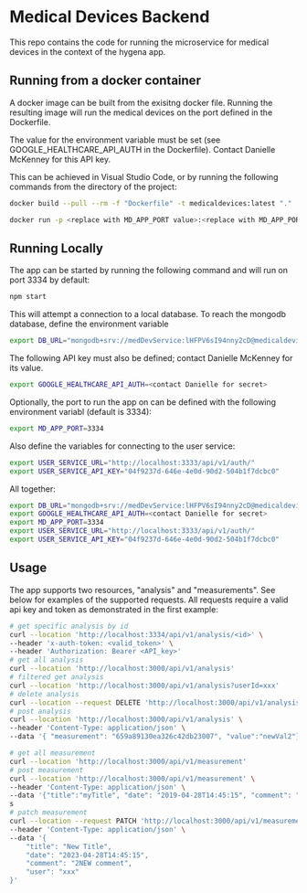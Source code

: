# Medical Devices Backend

This repo contains the code for running the microservice for medical devices in the context of the hygena app.

## Running from a docker container

A docker image can be built from the exisitng docker file. Running the resulting image will run the medical devices on the port defined in the Dockerfile. 

The value for the environment variable must be set (see GOOGLE_HEALTHCARE_API_AUTH in the Dockerfile). Contact Danielle McKenney for this API key. 

This can be achieved in Visual Studio Code, or by running the following commands from the directory of the project:

```bash
docker build --pull --rm -f "Dockerfile" -t medicaldevices:latest "."

docker run -p <replace with MD_APP_PORT value>:<replace with MD_APP_PORT value> medicaldevices:latest

```

## Running Locally

The app can be started by running the following command and will run on port 3334 by default:

```bash
npm start
```
This will attempt a connection to a local database. To reach the mongodb database, define the environment variable

```bash
export DB_URL="mongodb+srv://medDevService:lHFPV6sI94nny2cD@medicaldevicescluster.h2blqct.mongodb.net/?retryWrites=true&w=majority"
```
The following API key must also be defined; contact Danielle McKenney for its value.

```bash
export GOOGLE_HEALTHCARE_API_AUTH=<contact Danielle for secret>
```

Optionally, the port to run the app on can be defined with the following environment variabl (default is 3334):

```bash
export MD_APP_PORT=3334
```

Also define the variables for connecting to the user service:
```bash
export USER_SERVICE_URL="http://localhost:3333/api/v1/auth/"
export USER_SERVICE_API_KEY="04f9237d-646e-4e0d-90d2-504b1f7dcbc0"
```

All together:
```bash
export DB_URL="mongodb+srv://medDevService:lHFPV6sI94nny2cD@medicaldevicescluster.h2blqct.mongodb.net/?retryWrites=true&w=majority"
export GOOGLE_HEALTHCARE_API_AUTH=<contact Danielle for secret>
export MD_APP_PORT=3334
export USER_SERVICE_URL="http://localhost:3333/api/v1/auth/"
export USER_SERVICE_API_KEY="04f9237d-646e-4e0d-90d2-504b1f7dcbc0"
```

## Usage

The app supports two resources, "analysis" and "measurements". See below for examples of the supported requests. All requests require a valid api key and token as demonstrated in the first example:

```bash
# get specific analysis by id
curl --location 'http://localhost:3334/api/v1/analysis/<id>' \
--header 'x-auth-token: <valid_token>' \
--header 'Authorization: Bearer <API_key>'
# get all analysis
curl --location 'http://localhost:3000/api/v1/analysis'
# filtered get analysis
curl --location 'http://localhost:3000/api/v1/analysis?userId=xxx'
# delete analysis
curl --location --request DELETE 'http://localhost:3000/api/v1/analysis/659966eea30e7700627e5e1a'
# post analysis
curl --location 'http://localhost:3000/api/v1/analysis' \
--header 'Content-Type: application/json' \
--data '{ "measurement": "659a89130ea326c42db23007", "value":"newVal2"}'

# get all measurement
curl --location 'http://localhost:3000/api/v1/measurement'
# post measurement
curl --location 'http://localhost:3000/api/v1/measurement' \
--header 'Content-Type: application/json' \
--data '{"title":"myTitle", "date": "2019-04-28T14:45:15", "comment": "cmt", "type": "bloodPressure", "user": "123a"}'
s
# patch measurement
curl --location --request PATCH 'http://localhost:3000/api/v1/measurement/659a89130ea326c42db23007' \
--header 'Content-Type: application/json' \
--data '{
    "title": "New Title",
    "date": "2023-04-28T14:45:15",
    "comment": "2NEW comment",
    "user": "xxx"
}'
```
